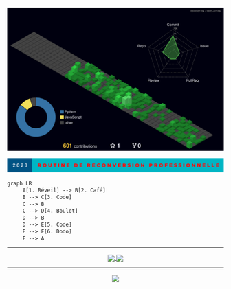 

![](profile-3d-contrib/profile-night-green.svg)



<p align="center">
  <img src="routine.svg">
</p>


```mermaid
graph LR
     A[1. Réveil] --> B[2. Café]
     B --> C[3. Code]
     C --> B
     C --> D[4. Boulot]
     D --> B
     D --> E[5. Code]
     E --> F[6. Dodo]
     F --> A
```


---------

<p align=center>
<a href="https://streak-stats.demolab.com/?user=LGD-P&theme=radical">
  <img height=200 align="center" src="https://streak-stats.demolab.com/?user=LGD-P&theme=radical" />
</a>
<a href="https://github-readme-stats.vercel.app/api/top-langs/?username=LGD-P&theme=radical">
  <img height=200 align="center" src="https://github-readme-stats.vercel.app/api/top-langs/?username=LGD-P&theme=radical" />
</a>
</p>

----------

<p align= center>
<a href="http://github-profile-summary-cards.vercel.app/api/cards/profile-details?username=LGD-P&theme=2077">
  <img align=center  src = "http://github-profile-summary-cards.vercel.app/api/cards/profile-details?username=LGD-P&theme=2077" >
</a>
</p>
